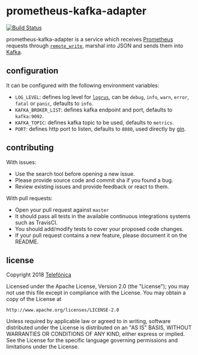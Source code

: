 # prometheus-kafka-adapter

[![Build Status](https://travis-ci.org/Telefonica/prometheus-kafka-adapter.svg?branch=master)](https://travis-ci.org/Telefonica/prometheus-kafka-adapter)

prometheus-kafka-adapter is a service which receives [Prometheus](https://github.com/prometheus) requests through [`remote_write`](https://prometheus.io/docs/prometheus/latest/configuration/configuration/#remote_write), marshal into JSON and sends them into [Kafka](https://github.com/apache/kafka).

## configuration

It can be configured with the following environment variables:

- `LOG_LEVEL`: defines log level for [`logrus`](https://github.com/sirupsen/logrus), can be `debug`, `info`, `warn`, `error`, `fatal` or `panic`, defaults to `info`.
- `KAFKA_BROKER_LIST`: defines kafka endpoint and port, defaults to `kafka:9092`.
- `KAFKA_TOPIC`: defines kafka topic to be used, defaults to `metrics`.
- `PORT`: defines http port to listen, defaults to `8080`, used directly by [gin](https://github.com/gin-gonic/gin).

## contributing

With issues:
  - Use the search tool before opening a new issue.
  - Please provide source code and commit sha if you found a bug.
  - Review existing issues and provide feedback or react to them.

With pull requests:
  - Open your pull request against `master`
  - It should pass all tests in the available continuous integrations systems such as TravisCI.
  - You should add/modify tests to cover your proposed code changes.
  - If your pull request contains a new feature, please document it on the README.


## license

Copyright 2018 [Telefónica](https://www.telefonica.com)

Licensed under the Apache License, Version 2.0 (the "License");
you may not use this file except in compliance with the License.
You may obtain a copy of the License at

    http://www.apache.org/licenses/LICENSE-2.0

Unless required by applicable law or agreed to in writing, software
distributed under the License is distributed on an "AS IS" BASIS,
WITHOUT WARRANTIES OR CONDITIONS OF ANY KIND, either express or implied.
See the License for the specific language governing permissions and
limitations under the License.
